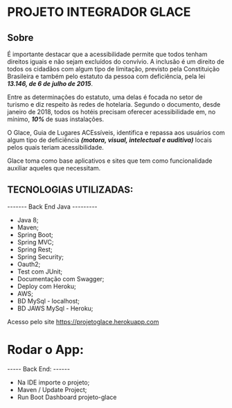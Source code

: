 # PROJETO INTEGRADOR GLACE
## Sobre 
É importante destacar que a acessibilidade permite que todos tenham direitos iguais e não sejam excluídos do convívio. A inclusão é um direito de todos os cidadãos com algum tipo de limitação, previsto pela Constituição Brasileira e também pelo estatuto da pessoa com deficiência, pela lei <b><i> 13.146, de 6 de julho de 2015</i></b>.

Entre as determinações do estatuto, uma delas é focada no setor de turismo e diz respeito às redes de hotelaria. Segundo o documento, desde janeiro de 2018, todos os hotéis precisam oferecer acessibilidade em, no mínimo, <b><i>10% </b></i>de suas instalações.

O Glace, Guia de Lugares ACEssíveis, identifica e repassa aos usuários com algum tipo de deficiência <b><i>(motora, visual, intelectual e auditiva)</b></i> locais pelos quais teriam acessibilidade.

Glace toma como base aplicativos e sites que tem como funcionalidade auxiliar aqueles que necessitam. 

## TECNOLOGIAS UTILIZADAS:

 ------- Back End Java ---------
 * Java 8;
 * Maven;
 * Spring Boot;
 * Spring MVC;
 * Spring Rest;
 * Spring Security;
 * Oauth2;
 * Test com JUnit;
 * Documentação com Swagger;
 * Deploy com Heroku;
 * AWS;
 * BD MySql - localhost;
 * BD JAWS MySql - Heroku;
 
  Acesso pelo site https://projetoglace.herokuapp.com
  
  # Rodar o App:
  
 ----- Back End: ------
 
 * Na IDE importe o projeto;
 * Maven / Update Project;
 * Run Boot Dashboard projeto-glace
 
